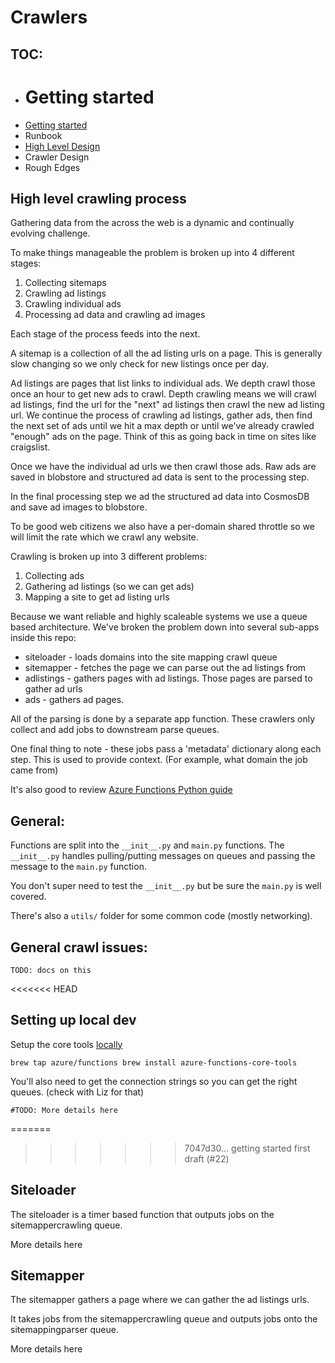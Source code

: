 # Crawlers

## TOC:

- # Getting started
- [Getting started](./docs/getting-started.md)
- Runbook
- [High Level Design](./docs/design.md)
- Crawler Design
- Rough Edges

## High level crawling process

Gathering data from the across the web is a dynamic and continually evolving challenge.

To make things manageable the problem is broken up into 4 different stages:

1. Collecting sitemaps
2. Crawling ad listings
3. Crawling individual ads
4. Processing ad data and crawling ad images

Each stage of the process feeds into the next.

A sitemap is a collection of all the ad listing urls on a page. This is generally slow changing so we only check for new listings once per day.

Ad listings are pages that list links to individual ads. We depth crawl those once an hour to get new ads to crawl. Depth crawling means we will crawl ad listings, find the url for the "next" ad listings then crawl the new ad listing url. We continue the process of crawling ad listings, gather ads, then find the next set of ads until we hit a max depth or until we've already crawled "enough" ads on the page. Think of this as going back in time on sites like craigslist.

Once we have the individual ad urls we then crawl those ads. Raw ads are saved in blobstore and structured ad data is sent to the processing step.

In the final processing step we ad the structured ad data into CosmosDB and save ad images to blobstore.

To be good web citizens we also have a per-domain shared throttle so we will limit the rate which we crawl any website.

Crawling is broken up into 3 different problems:

1. Collecting ads
2. Gathering ad listings (so we can get ads)
3. Mapping a site to get ad listing urls

Because we want reliable and highly scaleable systems we use a queue based architecture. We've broken the problem down into several sub-apps inside this repo:

- siteloader - loads domains into the site mapping crawl queue
- sitemapper - fetches the page we can parse out the ad listings from
- adlistings - gathers pages with ad listings. Those pages are parsed to gather ad urls
- ads - gathers ad pages.

All of the parsing is done by a separate app function. These crawlers only collect and add jobs to downstream parse queues.

One final thing to note - these jobs pass a 'metadata' dictionary along each step. This is used to provide context. (For example, what domain the job came from)

It's also good to review [Azure Functions Python guide](https://docs.microsoft.com/en-us/azure/azure-functions/functions-reference-python)

## General:

Functions are split into the `__init__.py` and `main.py` functions. The `__init__.py` handles pulling/putting messages on queues and passing the message to the `main.py` function.

You don't super need to test the `__init__.py` but be sure the `main.py` is well covered.

There's also a `utils/` folder for some common code (mostly networking).

## General crawl issues:

`TODO: docs on this`

<<<<<<< HEAD

## Setting up local dev

Setup the core tools [locally](https://docs.microsoft.com/en-us/azure/azure-functions/functions-run-local#brew)

`brew tap azure/functions brew install azure-functions-core-tools`

You'll also need to get the connection strings so you can get the right queues. (check with Liz for that)

`#TODO: More details here`

=======

> > > > > > > 7047d30... getting started first draft (#22)

## Siteloader

The siteloader is a timer based function that outputs jobs on the sitemappercrawling queue.

More details here

## Sitemapper

The sitemapper gathers a page where we can gather the ad listings urls.

It takes jobs from the sitemappercrawling queue and outputs jobs onto the sitemappingparser queue.

More details here
